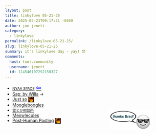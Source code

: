 ```yaml
---
layout: post
title: 𝚕𝚒𝚗𝚔𝚢𝚕𝚘𝚟𝚎 𝟶𝟻-𝟸𝟷-𝟸𝟻
date: 2025-05-21T09:17:51 -0400
author: joe jenett
category:
  - linkylove
permalink: /linkylove-05-21-25/
slug: linkylove-05-21-25
summary: it’s linkylove day - yay! 😎
comments:
  host: toot.community
  username: jenett
  id: 114546107292150327
---
```

<div style="position:relative;float:right;margin-right:24px;margin-top:84px;">
<a href="https://indieseek.xyz//links/"><img src="/images/brad-lgsb.png" alt="" width="140"></a>
</div>
<ul class="linkylove">
	<li><a title="lizzy" href="https://nyaa.neocities.org/"><small>NYAA SPACE</small></a>  <a title="source" href="https://nekofetti.neocities.org/"><span style="font-size:1.5em;color:blue;">&#8678;</span></a></li>
	<li><a title="Willa" href="https://willascool.neocities.org/">Sap: by Willa</a> <span title="led to link shown below">&#8594;</span></li>
	<li><a title="thisness" href="https://justso.scribbles.page/">Just so</a>  <a href="https://indieseek.xyz/" title="thx Brad!"><img src="/images/brad.png" width="18" height="18" alt="Indieseek.xyz" style="vertical-align:middle;"></a></li>
	<li><a title="Ferdie" href="https://moogleboogles.neocities.org/">Moogleboogles</a></li>
	<li><a title="Laith Raihan" href="https://arataka.moe/"><small>霊とか相談所</small></a></li>
	<li><a title="μ" href="https://meowlecules.neocities.org/">Meowlecules</a></li>
	<li><a title="Post-Human Posting" href="https://posthuman.blog/">Post-Human Posting</a>  <a href="https://indieseek.xyz/" title="thx Brad!"><img src="/images/brad.png" width="18" height="18" alt="Indieseek.xyz" style="vertical-align:middle;"></a></li>
</ul>
<a href="https://brid.gy/publish/mastodon"></a>